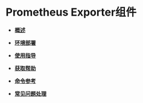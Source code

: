 # Prometheus Exporter组件<a name="ZH-CN_TOPIC_0000001195825108"></a>

-   **[概述](Prometheus-Exporter组件概述.md)**  

-   **[环境部署](Prometheus-Exporter组件环境部署.md)**  

-   **[使用指导](Prometheus-Exporter组件使用指导.md)**  

-   **[获取帮助](Prometheus-Exporter组件获取帮助.md)**  

-   **[命令参考](Prometheus-Exporter组件命令参考.md)**  

-   **[常见问题处理](Prometheus-Exporter组件常见问题处理.md)**  


